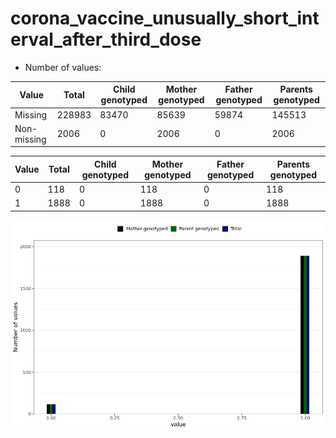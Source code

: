 # corona_vaccine_unusually_short_interval_after_third_dose
- Number of values:

| Value | Total | Child genotyped | Mother genotyped | Father genotyped | Parents genotyped |
| ----- | ----- | --------------- | ---------------- | ---------------- |---------------- |
| Missing | 228983 | 83470 | 85639 | 59874 | 145513 |
| Non-missing | 2006 | 0 | 2006 | 0 | 2006 |

| Value | Total | Child genotyped | Mother genotyped | Father genotyped | Parents genotyped |
| ----- | ----- | --------------- | ---------------- | ---------------- |---------------- |
| 0 | 118 | 0 | 118 | 0 | 118 |
| 1 | 1888 | 0 | 1888 | 0 | 1888 |



![](corona_vaccine_unusually_short_interval_after_third_dose_n.png)



